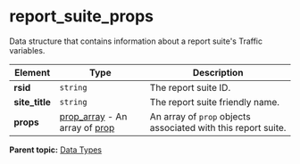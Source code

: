 # report_suite_props

Data structure that contains information about a report suite's Traffic variables.

|Element|Type|Description|
|-------|----|-----------|
| **rsid** | `string` | The report suite ID. |
| **site_title** | `string` | The report suite friendly name. |
| **props** | [prop_array](r_prop_array.md#) - An array of [prop](r_prop.md#)| An array of `prop` objects associated with this report suite. |

**Parent topic:** [Data Types](../data_types/c_datatypes.md)

